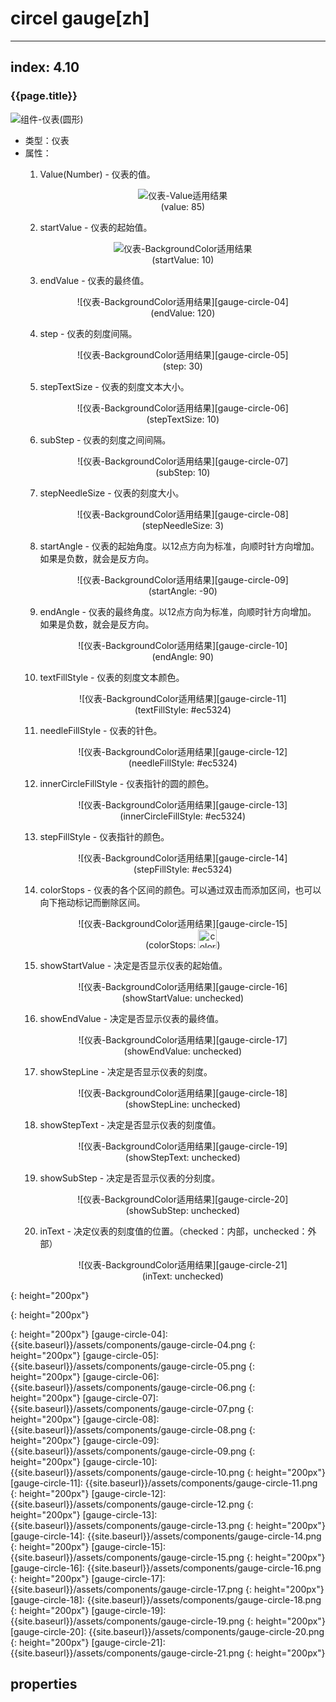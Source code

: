 # circel gauge[zh]
---
index: 4.10
---
### {{page.title}}
![组件-仪表(圆形)][gauge-circle-01]  

- 类型：仪表
- 属性：  
    1. Value(Number) - 仪表的值。
      <figure style="text-align: center;">
      ![仪表-Value适用结果][gauge-circle-02]  
      <figurecaption>(value: 85)</figurecaption>
      </figure>

    2. startValue - 仪表的起始值。
      <figure style="text-align: center;">
      ![仪表-BackgroundColor适用结果][gauge-circle-03]  
      <figurecaption>(startValue: 10)</figurecaption>
      </figure>

    3. endValue - 仪表的最终值。
      <figure style="text-align: center;">
      ![仪表-BackgroundColor适用结果][gauge-circle-04]  
      <figurecaption>(endValue: 120)</figurecaption>
      </figure>

    4. step - 仪表的刻度间隔。
      <figure style="text-align: center;">
      ![仪表-BackgroundColor适用结果][gauge-circle-05]  
      <figurecaption>(step: 30)</figurecaption>
      </figure>

    5. stepTextSize - 仪表的刻度文本大小。
      <figure style="text-align: center;">
      ![仪表-BackgroundColor适用结果][gauge-circle-06]  
      <figurecaption>(stepTextSize: 10)</figurecaption>
      </figure>

    6. subStep - 仪表的刻度之间间隔。
      <figure style="text-align: center;">
      ![仪表-BackgroundColor适用结果][gauge-circle-07]  
      <figurecaption>(subStep: 10)</figurecaption>
      </figure>

    7. stepNeedleSize - 仪表的刻度大小。
      <figure style="text-align: center;">
      ![仪表-BackgroundColor适用结果][gauge-circle-08]  
      <figurecaption>(stepNeedleSize: 3)</figurecaption>
      </figure>

    8. startAngle - 仪表的起始角度。以12点方向为标准，向顺时针方向增加。 如果是负数，就会是反方向。
      <figure style="text-align: center;">
      ![仪表-BackgroundColor适用结果][gauge-circle-09]  
      <figurecaption>(startAngle: -90)</figurecaption>
      </figure>

    9. endAngle - 仪表的最终角度。以12点方向为标准，向顺时针方向增加。 如果是负数，就会是反方向。
      <figure style="text-align: center;">
      ![仪表-BackgroundColor适用结果][gauge-circle-10]  
      <figurecaption>(endAngle: 90)</figurecaption>
      </figure>

    10. textFillStyle - 仪表的刻度文本颜色。
      <figure style="text-align: center;">
      ![仪表-BackgroundColor适用结果][gauge-circle-11]  
      <figurecaption>(textFillStyle: #ec5324)</figurecaption>
      </figure>

    11. needleFillStyle - 仪表的针色。
      <figure style="text-align: center;">
      ![仪表-BackgroundColor适用结果][gauge-circle-12]  
      <figurecaption>(needleFillStyle: #ec5324)</figurecaption>
      </figure>

    12. innerCircleFillStyle - 仪表指针的圆的颜色。
      <figure style="text-align: center;">
      ![仪表-BackgroundColor适用结果][gauge-circle-13]  
      <figurecaption>(innerCircleFillStyle: #ec5324)</figurecaption>
      </figure>

    13. stepFillStyle - 仪表指针的颜色。
      <figure style="text-align: center;">
      ![仪表-BackgroundColor适用结果][gauge-circle-14]  
      <figurecaption>(stepFillStyle: #ec5324)</figurecaption>
      </figure>

    14. colorStops - 仪表的各个区间的颜色。可以通过双击而添加区间，也可以向下拖动标记而删除区间。
      <figure style="text-align: center;">
      ![仪表-BackgroundColor适用结果][gauge-circle-15]  
      <figurecaption>(colorStops: <img src="{{site.baseurl}}/assets/components/color-stops-value.png" height="30" alt="color stops">)</figurecaption>
      </figure>

    15. showStartValue - 决定是否显示仪表的起始值。
      <figure style="text-align: center;">
      ![仪表-BackgroundColor适用结果][gauge-circle-16]  
      <figurecaption>(showStartValue: unchecked)</figurecaption>
      </figure>

    16. showEndValue - 决定是否显示仪表的最终值。
      <figure style="text-align: center;">
      ![仪表-BackgroundColor适用结果][gauge-circle-17]  
      <figurecaption>(showEndValue: unchecked)</figurecaption>
      </figure>

    17. showStepLine - 决定是否显示仪表的刻度。
      <figure style="text-align: center;">
      ![仪表-BackgroundColor适用结果][gauge-circle-18]  
      <figurecaption>(showStepLine: unchecked)</figurecaption>
      </figure>

    18. showStepText - 决定是否显示仪表的刻度值。
      <figure style="text-align: center;">
      ![仪表-BackgroundColor适用结果][gauge-circle-19]  
      <figurecaption>(showStepText: unchecked)</figurecaption>
      </figure>

    19. showSubStep - 决定是否显示仪表的分刻度。
      <figure style="text-align: center;">
      ![仪表-BackgroundColor适用结果][gauge-circle-20]  
      <figurecaption>(showSubStep: unchecked)</figurecaption>
      </figure>

    20. inText - 决定仪表的刻度值的位置。（checked：内部，unchecked：外部）
      <figure style="text-align: center;">
      ![仪表-BackgroundColor适用结果][gauge-circle-21]  
      <figurecaption>(inText: unchecked)</figurecaption>
      </figure>


[gauge-circle-01]: {{site.baseurl}}/assets/components/gauge-circle-01.png
{: height="200px"}

[gauge-circle-02]: {{site.baseurl}}/assets/components/gauge-circle-02.png
{: height="200px"}

[gauge-circle-03]: {{site.baseurl}}/assets/components/gauge-circle-03.png
{: height="200px"}
[gauge-circle-04]: {{site.baseurl}}/assets/components/gauge-circle-04.png
{: height="200px"}
[gauge-circle-05]: {{site.baseurl}}/assets/components/gauge-circle-05.png
{: height="200px"}
[gauge-circle-06]: {{site.baseurl}}/assets/components/gauge-circle-06.png
{: height="200px"}
[gauge-circle-07]: {{site.baseurl}}/assets/components/gauge-circle-07.png
{: height="200px"}
[gauge-circle-08]: {{site.baseurl}}/assets/components/gauge-circle-08.png
{: height="200px"}
[gauge-circle-09]: {{site.baseurl}}/assets/components/gauge-circle-09.png
{: height="200px"}
[gauge-circle-10]: {{site.baseurl}}/assets/components/gauge-circle-10.png
{: height="200px"}
[gauge-circle-11]: {{site.baseurl}}/assets/components/gauge-circle-11.png
{: height="200px"}
[gauge-circle-12]: {{site.baseurl}}/assets/components/gauge-circle-12.png
{: height="200px"}
[gauge-circle-13]: {{site.baseurl}}/assets/components/gauge-circle-13.png
{: height="200px"}
[gauge-circle-14]: {{site.baseurl}}/assets/components/gauge-circle-14.png
{: height="200px"}
[gauge-circle-15]: {{site.baseurl}}/assets/components/gauge-circle-15.png
{: height="200px"}
[gauge-circle-16]: {{site.baseurl}}/assets/components/gauge-circle-16.png
{: height="200px"}
[gauge-circle-17]: {{site.baseurl}}/assets/components/gauge-circle-17.png
{: height="200px"}
[gauge-circle-18]: {{site.baseurl}}/assets/components/gauge-circle-18.png
{: height="200px"}
[gauge-circle-19]: {{site.baseurl}}/assets/components/gauge-circle-19.png
{: height="200px"}
[gauge-circle-20]: {{site.baseurl}}/assets/components/gauge-circle-20.png
{: height="200px"}
[gauge-circle-21]: {{site.baseurl}}/assets/components/gauge-circle-21.png
{: height="200px"}

## properties
